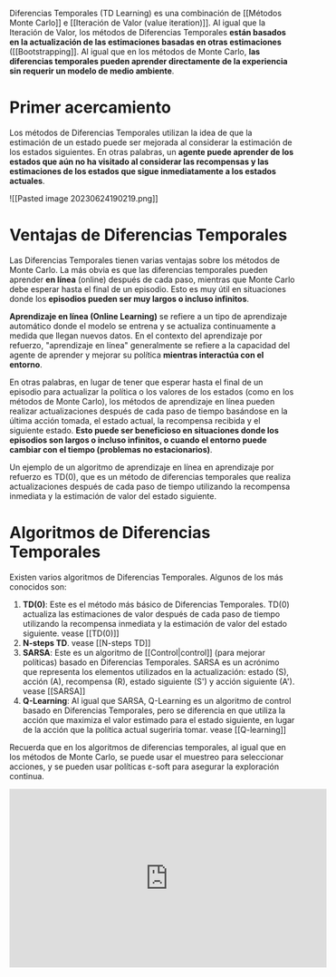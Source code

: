 Diferencias Temporales (TD Learning) es una combinación de [[Métodos Monte Carlo]] e [[Iteración de Valor (value iteration)]]. Al igual que la Iteración de Valor, los métodos de Diferencias Temporales **están basados en la actualización de las estimaciones basadas en otras estimaciones** ([[Bootstrapping]]. Al igual que en los métodos de Monte Carlo, **las diferencias temporales pueden aprender directamente de la experiencia sin requerir un modelo de medio ambiente**.

# Primer acercamiento

Los métodos de Diferencias Temporales utilizan la idea de que la estimación de un estado puede ser mejorada al considerar la estimación de los estados siguientes. En otras palabras, un **agente puede aprender de los estados que aún no ha visitado al considerar las recompensas y las estimaciones de los estados que sigue inmediatamente a los estados actuales**.

![[Pasted image 20230624190219.png]]

# Ventajas de Diferencias Temporales

Las Diferencias Temporales tienen varias ventajas sobre los métodos de Monte Carlo. La más obvia es que las diferencias temporales pueden aprender **en línea** (online) después de cada paso, mientras que Monte Carlo debe esperar hasta el final de un episodio. Esto es muy útil en situaciones donde los **episodios pueden ser muy largos o incluso infinitos**. 

**Aprendizaje en línea (Online Learning)** se refiere a un tipo de aprendizaje automático donde el modelo se entrena y se actualiza continuamente a medida que llegan nuevos datos. En el contexto del aprendizaje por refuerzo, "aprendizaje en línea" generalmente se refiere a la capacidad del agente de aprender y mejorar su política **mientras interactúa con el entorno**.

En otras palabras, en lugar de tener que esperar hasta el final de un episodio para actualizar la política o los valores de los estados (como en los métodos de Monte Carlo), los métodos de aprendizaje en línea pueden realizar actualizaciones después de cada paso de tiempo basándose en la última acción tomada, el estado actual, la recompensa recibida y el siguiente estado. **Esto puede ser beneficioso en situaciones donde los episodios son largos o incluso infinitos, o cuando el entorno puede cambiar con el tiempo (problemas no estacionarios)**.

Un ejemplo de un algoritmo de aprendizaje en línea en aprendizaje por refuerzo es TD(0), que es un método de diferencias temporales que realiza actualizaciones después de cada paso de tiempo utilizando la recompensa inmediata y la estimación de valor del estado siguiente.

# Algoritmos de Diferencias Temporales

Existen varios algoritmos de Diferencias Temporales. Algunos de los más conocidos son:

1. **TD(0)**: Este es el método más básico de Diferencias Temporales. TD(0) actualiza las estimaciones de valor después de cada paso de tiempo utilizando la recompensa inmediata y la estimación de valor del estado siguiente. vease [[TD(0)]]
2. **N-steps TD**. vease [[N-steps TD]]
3. **SARSA**: Este es un algoritmo de [[Control|control]] (para mejorar políticas) basado en Diferencias Temporales. SARSA es un acrónimo que representa los elementos utilizados en la actualización: estado (S), acción (A), recompensa (R), estado siguiente (S') y acción siguiente (A'). vease [[SARSA]]
4. **Q-Learning**: Al igual que SARSA, Q-Learning es un algoritmo de control basado en Diferencias Temporales, pero se diferencia en que utiliza la acción que maximiza el valor estimado para el estado siguiente, en lugar de la acción que la política actual sugeriría tomar. vease [[Q-learning]]

Recuerda que en los algoritmos de diferencias temporales, al igual que en los métodos de Monte Carlo, se puede usar el muestreo para seleccionar acciones, y se pueden usar políticas ε-soft para asegurar la exploración continua.

<iframe width="560" height="315" src="https://www.youtube.com/embed/AJiG3ykOxmY" title="YouTube video player" frameborder="0" allow="accelerometer; autoplay; clipboard-write; encrypted-media; gyroscope; picture-in-picture; web-share" allowfullscreen></iframe>
